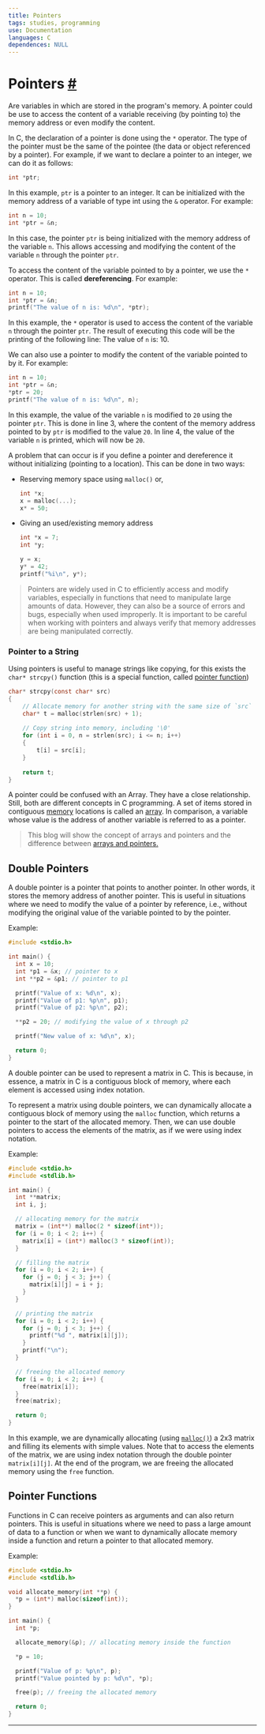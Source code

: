 ```yaml
---
title: Pointers
tags: studies, programming
use: Documentation
languages: C
dependences: NULL
---
```


# Pointers [#](https://pt.wikipedia.org/wiki/Ponteiro_(programa%C3%A7%C3%A3o))

Are variables in which are stored in the program's memory. A pointer could be use to access the content of a variable receiving (by pointing to) the memory address or even modify the content.

In C, the declaration of a pointer is done using the `*` operator. The type of the pointer must be the same of the pointee (the data or object referenced by a pointer). For example, if we want to declare a pointer to an integer, we can do it as follows:

```c
int *ptr;
```

In this example, `ptr` is a pointer to an integer. It can be initialized with the memory address of a variable of type int using the `&` operator. For example:

```c
int n = 10;
int *ptr = &n;
```

In this case, the pointer `ptr` is being initialized with the memory address of the variable `n`. This allows accessing and modifying the content of the variable `n` through the pointer `ptr`.

To access the content of the variable pointed to by a pointer, we use the `*` operator. This is called **dereferencing**. For example:

```c
int n = 10;
int *ptr = &n;
printf("The value of n is: %d\n", *ptr);
```

In this example, the `*` operator is used to access the content of the variable `n` through the pointer `ptr`. The result of executing this code will be the printing of the following line: The value of `n` is: 10.

We can also use a pointer to modify the content of the variable pointed to by it. For example:

```c
int n = 10;
int *ptr = &n;
*ptr = 20;
printf("The value of n is: %d\n", n);
```

In this example, the value of the variable `n` is modified to `20` using the pointer `ptr`. This is done in line 3, where the content of the memory address pointed to by `ptr` is modified to the value `20`. In line 4, the value of the variable `n` is printed, which will now be `20`.

A problem that can occur is if you define a pointer and dereference it without initializing (pointing to a location). This can be done in two ways:

- Reserving memory space using `malloc()` or,
	```c
	int *x;
	x = malloc(...);
	x* = 50;
	```

- Giving an used/existing memory address
	```c
	int *x = 7;
	int *y;
	
	y = x;
	y* = 42;
	printf("%i\n", y*);
	```

> Pointers are widely used in C to efficiently access and modify variables, especially in functions that need to manipulate large amounts of data. However, they can also be a source of errors and bugs, especially when used improperly. It is important to be careful when working with pointers and always verify that memory addresses are being manipulated correctly.

### Pointer to a String

Using pointers is useful to manage strings like copying, for this exists the `char* strcpy()` function (this is a special function, called [pointer function](#pointer-functions))

```c
char* strcpy(const char* src)
{
    // Allocate memory for another string with the same size of `src`
    char* t = malloc(strlen(src) + 1);
    
    // Copy string into memory, including '\0'
    for (int i = 0, n = strlen(src); i <= n; i++)
    {
        t[i] = src[i];
    }
    
    return t;
}
```

A pointer could be confused with an Array. They have a close relationship. Still, both are different concepts in C programming. A set of items stored in contiguous [memory](https://www.codingninjas.com/codestudio/library/main-memory) locations is called an [array](https://www.codingninjas.com/codestudio/library/introduction-to-array). In comparison, a variable whose value is the address of another variable is referred to as a pointer. 
> This blog will show the concept of arrays and pointers and the difference between [arrays and pointers.](https://www.codingninjas.com/codestudio/library/array-and-pointers)

## Double Pointers

A double pointer is a pointer that points to another pointer. In other words, it stores the memory address of another pointer. This is useful in situations where we need to modify the value of a pointer by reference, i.e., without modifying the original value of the variable pointed to by the pointer.

Example:

```c
#include <stdio.h>

int main() {
  int x = 10;
  int *p1 = &x; // pointer to x
  int **p2 = &p1; // pointer to p1

  printf("Value of x: %d\n", x);
  printf("Value of p1: %p\n", p1);
  printf("Value of p2: %p\n", p2);

  **p2 = 20; // modifying the value of x through p2

  printf("New value of x: %d\n", x);

  return 0;
}
```

A double pointer can be used to represent a matrix in C. This is because, in essence, a matrix in C is a contiguous block of memory, where each element is accessed using index notation.

To represent a matrix using double pointers, we can dynamically allocate a contiguous block of memory using the `malloc` function, which returns a pointer to the start of the allocated memory. Then, we can use double pointers to access the elements of the matrix, as if we were using index notation.

Example:

```c
#include <stdio.h>
#include <stdlib.h>

int main() {
  int **matrix;
  int i, j;

  // allocating memory for the matrix
  matrix = (int**) malloc(2 * sizeof(int*));
  for (i = 0; i < 2; i++) {
    matrix[i] = (int*) malloc(3 * sizeof(int));
  }

  // filling the matrix
  for (i = 0; i < 2; i++) {
    for (j = 0; j < 3; j++) {
      matrix[i][j] = i + j;
    }
  }

  // printing the matrix
  for (i = 0; i < 2; i++) {
    for (j = 0; j < 3; j++) {
      printf("%d ", matrix[i][j]);
    }
    printf("\n");
  }

  // freeing the allocated memory
  for (i = 0; i < 2; i++) {
    free(matrix[i]);
  }
  free(matrix);

  return 0;
}
```

In this example, we are dynamically allocating (using [`malloc()`](https://pt.wikipedia.org/wiki/Aloca%C3%A7%C3%A3o_din%C3%A2mica_de_mem%C3%B3ria_em_C)) a 2x3 matrix and filling its elements with simple values. Note that to access the elements of the matrix, we are using index notation through the double pointer `matrix[i][j]`. At the end of the program, we are freeing the allocated memory using the `free` function.

## Pointer Functions

Functions in C can receive pointers as arguments and can also return pointers. This is useful in situations where we need to pass a large amount of data to a function or when we want to dynamically allocate memory inside a function and return a pointer to that allocated memory.

Example:

```c
#include <stdio.h>
#include <stdlib.h>

void allocate_memory(int **p) {
  *p = (int*) malloc(sizeof(int));
}

int main() {
  int *p;

  allocate_memory(&p); // allocating memory inside the function

  *p = 10;

  printf("Value of p: %p\n", p);
  printf("Value pointed by p: %d\n", *p);

  free(p); // freeing the allocated memory

  return 0;
}
```

___